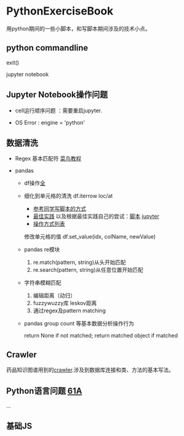# PythonExerciseBook
用python期间的一些小脚本，和写脚本期间涉及的技术小点。

## python commandline

  exit()
  
  jupyter notebook
  
## Jupyter Notebook操作问题

  + cell运行顺序问题 ：需要重启jupyter.
  
  + OS Error : engine = 'python'

##  数据清洗
+ Regex 基本匹配符 [菜鸟教程](https://www.runoob.com/python/python-reg-expressions.html) 

+ pandas 

    + df操作[全](https://chf2012.github.io/2017/05/17/%E8%BD%AF%E4%BB%B6%E5%BA%94%E7%94%A8_%E7%A8%8B%E5%BA%8F%E7%BC%96%E7%A8%8B/Python/Python_%E4%B8%93%E9%A2%98%E6%80%BB%E7%BB%93/Python_%E6%95%B0%E6%8D%AE%E5%A4%84%E7%90%86_pandas_old/)
   
    + 细化到单元格的清洗 df.iterrow loc/at
      - [参考同学写脚本的方式](https://github.com/Ddd1101/BGP_1)
      - [最佳实践](https://github.com/pandas-dev/pandas/issues/15269) 以及根据最佳实践自己的尝试：[脚本](https://github.com/A-ZHANG1/PythonExerciseBook/blob/master/cleaner.py) [jupyter](https://github.com/A-ZHANG1/PythonExerciseBook/blob/master/regexCleaner.ipynb)
      - [操作方式列表](https://blog.csdn.net/qimiejia5584/article/details/78565953)
      
      修改单元格的值 df.set_value(idx, colName, newValue)

    + pandas re模块
      1. re.match(pattern, string)从头开始匹配
      2. re.search(pattern, string)从任意位置开始匹配
      
    + 字符串模糊匹配 
      1. 编辑距离（动归）
      2. fuzzywuzzy库 leskov距离
      3. 通过regex及pattern matching
      
    + pandas group count 等基本数据分析操作行为
      
      return None if not matched; return matched object if matched

## Crawler

药品知识图谱用到的[crawler](https://github.com/A-ZHANG1/drug/tree/master/crawler/crawler).涉及到数据库连接和类、方法的基本写法。

## Python语言问题 [61A](https://www.bookstack.cn/read/sicp-py-zh/ch5.md#5.2.5%20%E6%B5%81)

...

## 基础JS

